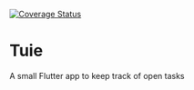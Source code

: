 [![Coverage Status](https://coveralls.io/repos/github/lukasmarsoner/Tuie/badge.svg?branch=master)](https://coveralls.io/github/lukasmarsoner/Tuie?branch=master)

# Tuie

A small Flutter app to keep track of open tasks

